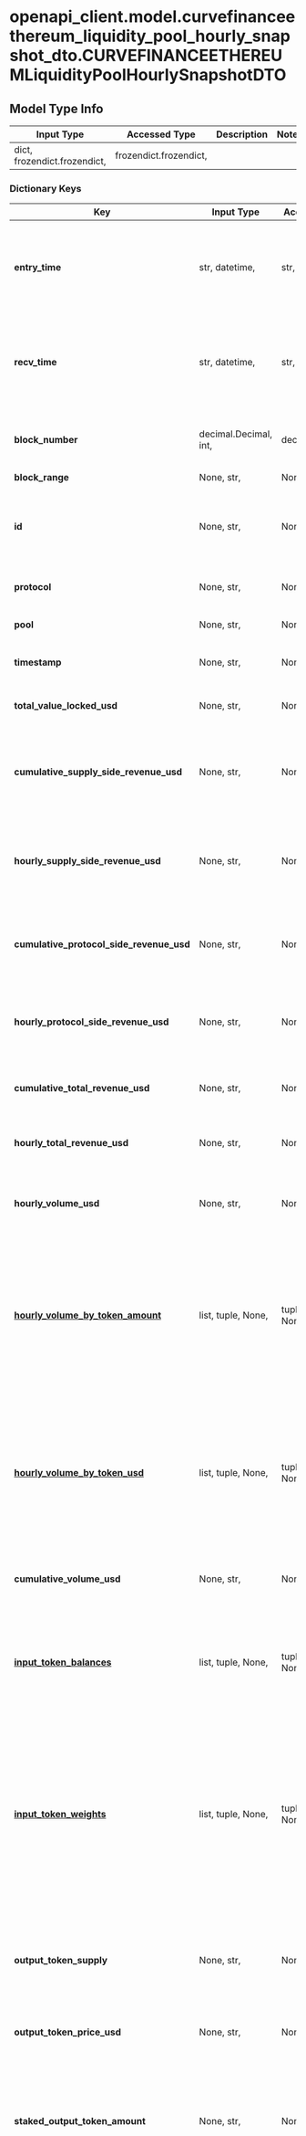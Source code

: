 # openapi_client.model.curvefinanceethereum_liquidity_pool_hourly_snapshot_dto.CURVEFINANCEETHEREUMLiquidityPoolHourlySnapshotDTO

## Model Type Info
Input Type | Accessed Type | Description | Notes
------------ | ------------- | ------------- | -------------
dict, frozendict.frozendict,  | frozendict.frozendict,  |  | 

### Dictionary Keys
Key | Input Type | Accessed Type | Description | Notes
------------ | ------------- | ------------- | ------------- | -------------
**entry_time** | str, datetime,  | str,  |  | [optional] value must conform to RFC-3339 date-time
**recv_time** | str, datetime,  | str,  |  | [optional] value must conform to RFC-3339 date-time
**block_number** | decimal.Decimal, int,  | decimal.Decimal,  | Number of block in which entity was recorded. | [optional] value must be a 64 bit integer
**block_range** | None, str,  | NoneClass, str,  |  | [optional] 
**id** | None, str,  | NoneClass, str,  | (smart contract address of the pool)-(# of hours since unix epoch time) | [optional] 
**protocol** | None, str,  | NoneClass, str,  | The protocol this snapshot belongs to | [optional] 
**pool** | None, str,  | NoneClass, str,  | The pool this snapshot belongs to | [optional] 
**timestamp** | None, str,  | NoneClass, str,  | Timestamp of this snapshot | [optional] 
**total_value_locked_usd** | None, str,  | NoneClass, str,  | Current TVL (Total Value Locked) of this pool | [optional] 
**cumulative_supply_side_revenue_usd** | None, str,  | NoneClass, str,  | All revenue generated by the liquidity pool, accrued to the supply side. | [optional] 
**hourly_supply_side_revenue_usd** | None, str,  | NoneClass, str,  | Hourly revenue generated by the liquidity pool, accrued to the supply side. | [optional] 
**cumulative_protocol_side_revenue_usd** | None, str,  | NoneClass, str,  | All revenue generated by the liquidity pool, accrued to the protocol. | [optional] 
**hourly_protocol_side_revenue_usd** | None, str,  | NoneClass, str,  | Hourly revenue generated by the liquidity pool, accrued to the protocol. | [optional] 
**cumulative_total_revenue_usd** | None, str,  | NoneClass, str,  | All revenue generated by the liquidity pool. | [optional] 
**hourly_total_revenue_usd** | None, str,  | NoneClass, str,  | Hourly revenue generated by the liquidity pool. | [optional] 
**hourly_volume_usd** | None, str,  | NoneClass, str,  | All trade volume occurred in a given hour, in USD | [optional] 
**[hourly_volume_by_token_amount](#hourly_volume_by_token_amount)** | list, tuple, None,  | tuple, NoneClass,  | All trade volume occurred in a given hour for a specific input token, in native amount. The ordering should be the same as the pool&#x27;s &#x27;inputTokens&#x27; field. | [optional] 
**[hourly_volume_by_token_usd](#hourly_volume_by_token_usd)** | list, tuple, None,  | tuple, NoneClass,  | All trade volume occurred in a given hour for a specific input token, in USD. The ordering should be the same as the pool&#x27;s &#x27;inputTokens&#x27; field. | [optional] 
**cumulative_volume_usd** | None, str,  | NoneClass, str,  | All historical trade volume occurred in this pool, in USD | [optional] 
**[input_token_balances](#input_token_balances)** | list, tuple, None,  | tuple, NoneClass,  | Amount of input tokens in the pool. The ordering should be the same as the pool&#x27;s &#x27;inputTokens&#x27; field. | [optional] 
**[input_token_weights](#input_token_weights)** | list, tuple, None,  | tuple, NoneClass,  | Weights of input tokens in the liquidity pool in percentage values. For example, 50/50 for Uniswap pools, 48.2/51.8 for a Curve pool, 10/10/80 for a Balancer pool | [optional] 
**output_token_supply** | None, str,  | NoneClass, str,  | Total supply of output token. Note that certain DEXes don&#x27;t have an output token (e.g. Bancor) | [optional] 
**output_token_price_usd** | None, str,  | NoneClass, str,  | Price per share of output token in USD | [optional] 
**staked_output_token_amount** | None, str,  | NoneClass, str,  | Total supply of output tokens that are staked (usually in the MasterChef contract). Used to calculate reward APY. | [optional] 
**[reward_token_emissions_amount](#reward_token_emissions_amount)** | list, tuple, None,  | tuple, NoneClass,  | Per-block reward token emission as of the current block normalized to a day (not hour), in token&#x27;s native amount. This should be ideally calculated as the theoretical rate instead of the realized amount. | [optional] 
**[reward_token_emissions_usd](#reward_token_emissions_usd)** | list, tuple, None,  | tuple, NoneClass,  | Per-block reward token emission as of the current block normalized to a day (not hour), in USD value. This should be ideally calculated as the theoretical rate instead of the realized amount. | [optional] 

# hourly_volume_by_token_amount

All trade volume occurred in a given hour for a specific input token, in native amount. The ordering should be the same as the pool's 'inputTokens' field.

## Model Type Info
Input Type | Accessed Type | Description | Notes
------------ | ------------- | ------------- | -------------
list, tuple, None,  | tuple, NoneClass,  | All trade volume occurred in a given hour for a specific input token, in native amount. The ordering should be the same as the pool&#x27;s &#x27;inputTokens&#x27; field. | 

### Tuple Items
Class Name | Input Type | Accessed Type | Description | Notes
------------- | ------------- | ------------- | ------------- | -------------
items | str,  | str,  |  | 

# hourly_volume_by_token_usd

All trade volume occurred in a given hour for a specific input token, in USD. The ordering should be the same as the pool's 'inputTokens' field.

## Model Type Info
Input Type | Accessed Type | Description | Notes
------------ | ------------- | ------------- | -------------
list, tuple, None,  | tuple, NoneClass,  | All trade volume occurred in a given hour for a specific input token, in USD. The ordering should be the same as the pool&#x27;s &#x27;inputTokens&#x27; field. | 

### Tuple Items
Class Name | Input Type | Accessed Type | Description | Notes
------------- | ------------- | ------------- | ------------- | -------------
items | str,  | str,  |  | 

# input_token_balances

Amount of input tokens in the pool. The ordering should be the same as the pool's 'inputTokens' field.

## Model Type Info
Input Type | Accessed Type | Description | Notes
------------ | ------------- | ------------- | -------------
list, tuple, None,  | tuple, NoneClass,  | Amount of input tokens in the pool. The ordering should be the same as the pool&#x27;s &#x27;inputTokens&#x27; field. | 

### Tuple Items
Class Name | Input Type | Accessed Type | Description | Notes
------------- | ------------- | ------------- | ------------- | -------------
items | str,  | str,  |  | 

# input_token_weights

Weights of input tokens in the liquidity pool in percentage values. For example, 50/50 for Uniswap pools, 48.2/51.8 for a Curve pool, 10/10/80 for a Balancer pool

## Model Type Info
Input Type | Accessed Type | Description | Notes
------------ | ------------- | ------------- | -------------
list, tuple, None,  | tuple, NoneClass,  | Weights of input tokens in the liquidity pool in percentage values. For example, 50/50 for Uniswap pools, 48.2/51.8 for a Curve pool, 10/10/80 for a Balancer pool | 

### Tuple Items
Class Name | Input Type | Accessed Type | Description | Notes
------------- | ------------- | ------------- | ------------- | -------------
items | str,  | str,  |  | 

# reward_token_emissions_amount

Per-block reward token emission as of the current block normalized to a day (not hour), in token's native amount. This should be ideally calculated as the theoretical rate instead of the realized amount.

## Model Type Info
Input Type | Accessed Type | Description | Notes
------------ | ------------- | ------------- | -------------
list, tuple, None,  | tuple, NoneClass,  | Per-block reward token emission as of the current block normalized to a day (not hour), in token&#x27;s native amount. This should be ideally calculated as the theoretical rate instead of the realized amount. | 

### Tuple Items
Class Name | Input Type | Accessed Type | Description | Notes
------------- | ------------- | ------------- | ------------- | -------------
items | str,  | str,  |  | 

# reward_token_emissions_usd

Per-block reward token emission as of the current block normalized to a day (not hour), in USD value. This should be ideally calculated as the theoretical rate instead of the realized amount.

## Model Type Info
Input Type | Accessed Type | Description | Notes
------------ | ------------- | ------------- | -------------
list, tuple, None,  | tuple, NoneClass,  | Per-block reward token emission as of the current block normalized to a day (not hour), in USD value. This should be ideally calculated as the theoretical rate instead of the realized amount. | 

### Tuple Items
Class Name | Input Type | Accessed Type | Description | Notes
------------- | ------------- | ------------- | ------------- | -------------
items | str,  | str,  |  | 

[[Back to Model list]](../../README.md#documentation-for-models) [[Back to API list]](../../README.md#documentation-for-api-endpoints) [[Back to README]](../../README.md)

